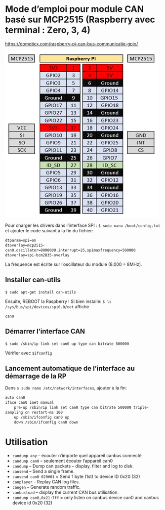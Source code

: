 # Mode d’emploi pour module CAN basé sur MCP2515 (Raspberry avec terminal : Zero, 3, 4)
https://domoticx.com/raspberry-pi-can-bus-communicatie-gpio/ 

![](https://github.com/LEBaz2211/mega_beetle_hardware_interfaces/blob/main/CAN_bus_code/raspberry_pi/MCP2515-raspberry-pi-pinout.jpg)

Pour charger les drivers dans l’interface SPI :
`$ sudo nano /boot/config.txt`
et ajouter le code suivant à la fin du fichier:
```
dtparam=spi=on
dtoverlay=mcp2515-can0,oscillator=8000000,interrupt=25,spimaxfrequency=500000
dtoverlay=spi-bcm2835-overlay
```

La fréquence est écrite sur l’oscillateur du module (8.000 = 8MHz).

## Installer can-utils
`$ sudo apt-get install can-utils`

Ensuite, REBOOT la Raspberry !
Si bien installé:
`$ ls /sys/bus/spi/devices/spi0.0/net` affiche
```
can0
```

## Démarrer l’interface CAN
`$ sudo /sbin/ip link set can0 up type can bitrate 500000`

Vérifier avec `$ifconfig`
## Lancement automatique de l’interface au démarrage de la RP
Dans `$ sudo nano /etc/network/interfaces`, ajouter à la fin:
```
auto can0
iface can0 inet manual
    pre-up /sbin/ip link set can0 type can bitrate 500000 triple-sampling on restart-ms 100
    up /sbin/ifconfig can0 up
    down /sbin/ifconfig can0 down
```

# Utilisation
-	`candump any` – écouter n’importe quel appareil canbus connecté
-	`candump can0` – seulement écouter l’appareil can0
-	`candump` – Dump can packets – display, filter and log to disk.
-	`cansend` – Send a single frame.
-	`cansend can0 020#01` = Send 1 byte (1st) to device ID 0x20 (32)
-	`canplayer` – Replay CAN log files.
-	`cangen` – Generate random traffic.
-	`canbusload` – display the current CAN bus utilisation.
-	`candump can0,0x21:7ff` = only listen on canbus device can0 and canbus device id 0x20 (32)

